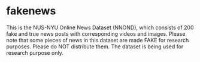 # fakenews

This is the NUS-NYU Online News Dataset (NNOND), which consists of 200 fake and true news posts with corresponding videos and images. Please note that some pieces of news in this dataset are made FAKE for research purposes. Please do NOT distribute them. The dataset is being used for research purpose only. 
